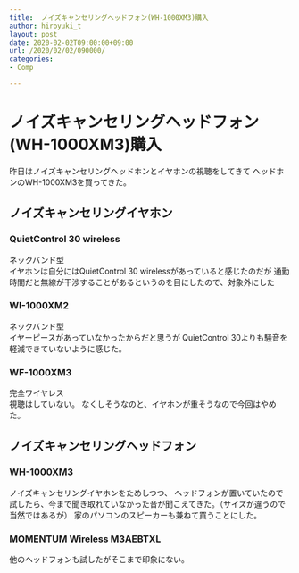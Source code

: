```yaml
---
title:  ノイズキャンセリングヘッドフォン(WH-1000XM3)購入
author: hiroyuki_t
layout: post
date: 2020-02-02T09:00:00+09:00
url: /2020/02/02/090000/
categories:
- Comp

---
```


# ノイズキャンセリングヘッドフォン(WH-1000XM3)購入

昨日はノイズキャンセリングヘッドホンとイヤホンの視聴をしてきて
ヘッドホンのWH-1000XM3を買ってきた。

## ノイズキャンセリングイヤホン
### QuietControl 30 wireless
ネックバンド型  
イヤホンは自分にはQuietControl 30 wirelessがあっていると感じたのだが
通勤時間だと無線が干渉することがあるというのを目にしたので、対象外にした

### WI-1000XM2
ネックバンド型  
イヤーピースがあっていなかったからだと思うが
QuietControl 30よりも騒音を軽減できていないように感じた。

### WF-1000XM3
完全ワイヤレス  
視聴はしていない。
なくしそうなのと、イヤホンが重そうなので今回はやめた。  

## ノイズキャンセリングヘッドフォン
### WH-1000XM3
ノイズキャンセリングイヤホンをためしつつ、
ヘッドフォンが置いていたので試したら、今まで聞き取れていなかった音が聞こえてきた。（サイズが違うので当然ではあるが）
家のパソコンのスピーカーも兼ねて買うことにした。

### MOMENTUM Wireless M3AEBTXL
他のヘッドフォンも試したがそこまで印象にない。
